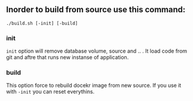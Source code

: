 ## Inorder to build from source use this command:
```
./build.sh [-init] [-build]
```

### init
`init` option will remove database volume, source and .. . It load code from git and aftre that runs new instanse of application.

### build
This option force to rebuild docekr image from new source. If you use it with `-init`  you can reset everythins.